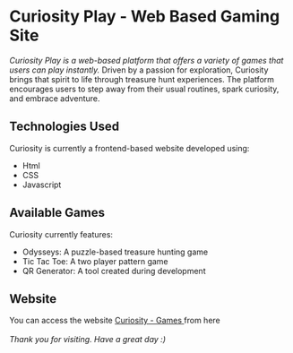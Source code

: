 # Curiosity Play - Web Based Gaming Site 

_Curiosity Play is a web-based platform that offers a variety of games that users can play instantly._ Driven by a passion for exploration, Curiosity brings that spirit to life through treasure hunt experiences. The platform encourages users to step away from their usual routines, spark curiosity, and embrace adventure.

## Technologies Used
Curiosity is currently a frontend-based website developed using:

- Html
- CSS
- Javascript

## Available Games

Curiosity currently features:

- Odysseys: A puzzle-based treasure hunting game
- Tic Tac Toe: A two player pattern game
- QR Generator: A tool created during development 

## Website 

You can access the website [Curiosity - Games ](https://www.curiosityplay.in/) from here 
  \
  \
_Thank you for visiting. Have a great day :)_
